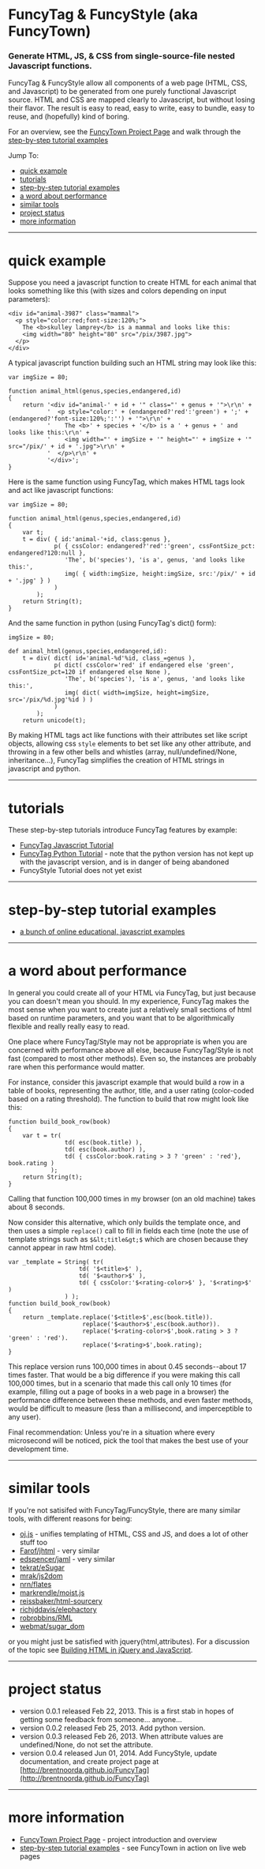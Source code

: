 FuncyTag &amp; FuncyStyle (aka FuncyTown)
=========

### Generate HTML, JS, & CSS from single-source-file nested Javascript functions.

FuncyTag & FuncyStyle allow all components of a web page (HTML, CSS, and Javascript) to be generated from one purely functional Javascript source. HTML and CSS are mapped clearly to Javascript, but without losing their flavor. The result is easy to read, easy to write, easy to bundle, easy to reuse, and (hopefully) kind of boring.

For an overview, see the [FuncyTown Project Page](http://brentnoorda.github.io/FuncyTag/) and walk through the [step-by-step tutorial examples](http://brentnoorda.github.io/FuncyTag/examples_js.html)

Jump To:

* [quick example](#quick-example)
* [tutorials](#tutorials)
* [step-by-step tutorial examples](#more-examples)
* [a word about performance](#recommendations)
* [similar tools](#similar-tools)
* [project status](#project-status)
* [more information](#more-information)

------------------------------------------------------------------------------

<a name="quick-example"/></a>
# quick example

Suppose you need a javascript function to create HTML for each animal that looks something like this (with sizes and colors depending on input parameters):

    <div id="animal-3987" class="mammal">
      <p style="color:red;font-size:120%;">
        The <b>skulley lamprey</b> is a mammal and looks like this:
        <img width="80" height="80" src="/pix/3987.jpg">
      </p>
    </div>

A typical javascript function building such an HTML string may look like this:

    var imgSize = 80;

    function animal_html(genus,species,endangered,id)
    {
        return '<div id="animal-' + id + '" class="' + genus + '">\r\n' +
               '  <p style="color:' + (endangered?'red':'green') + ';' + (endangered?'font-size:120%;':'') + '">\r\n' +
               '    The <b>' + species + '</b> is a ' + genus + ' and looks like this:\r\n' +
               '    <img width="' + imgSize + '" height="' + imgSize + '" src="/pix/' + id + '.jpg">\r\n' +
               '  </p>\r\n' +
               '</div>';
    }

Here is the same function using FuncyTag, which makes HTML tags look and act like javascript functions:

    var imgSize = 80;

    function animal_html(genus,species,endangered,id)
    {
        var t;
        t = div( { id:'animal-'+id, class:genus },
                 p( { cssColor: endangered?'red':'green', cssFontSize_pct: endangered?120:null },
                    'The', b('species'), 'is a', genus, 'and looks like this:',
                    img( { width:imgSize, height:imgSize, src:'/pix/' + id + '.jpg' } )
                 )
            );
        return String(t);
    }

And the same function in python (using FuncyTag's dict() form):

    imgSize = 80;

    def animal_html(genus,species,endangered,id):
        t = div( dict( id='animal-%d'%id, class_=genus ),
                 p( dict( cssColor='red' if endangered else 'green', cssFontSize_pct=120 if endangered else None ),
                    'The', b('species'), 'is a', genus, 'and looks like this:',
                    img( dict( width=imgSize, height=imgSize, src='/pix/%d.jpg'%id ) )
                 )
            );
        return unicode(t);

By making HTML tags act like functions with their attributes set like script objects, allowing css <code>style</code> elements to bet set like any other attribute, and throwing in a few other bells and whistles (array, null/undefined/None, inheritance...), FuncyTag simplifies the creation of HTML strings in javascript and python.

------------------------------------------------------------------------------

<a name="tutorials"></a>
# tutorials

These step-by-step tutorials introduce FuncyTag features by example:

* [FuncyTag Javascript Tutorial](JAVASCRIPT_TUTORIAL.md)
* [FuncyTag Python Tutorial](PYTHON_TUTORIAL.md) - note that the python version has not kept up with the javascript version, and is in danger of being abandoned
* FuncyStyle Tutorial does not yet exist

------------------------------------------------------------------------------

<a name="more-examples"></a>
# step-by-step tutorial examples

* [a bunch of online educational, javascript examples](http://brentnoorda.github.io/FuncyTag/examples_js.html)

------------------------------------------------------------------------------

<a name="recommendations"></a>
# a word about performance

In general you could create all of your HTML via FuncyTag, but just because you can doesn't mean you should. In my experience, FuncyTag makes the most sense when you want to create just a relatively small sections of html based on runtime parameters, and you want that to be algorithmically flexible and really really easy to read.

One place where FuncyTag/Style may not be appropriate is when you are concerned with performance above all else, because FuncyTag/Style is not fast (compared to most other methods). Even so, the instances are probably rare when this performance would matter.

For instance, consider this javascript example that would build a row in a table of books, representing the author, title, and a user rating (color-coded based on a rating threshold). The function to build that row might look like this:

    function build_book_row(book)
    {
        var t = tr(
                    td( esc(book.title) ),
                    td( esc(book.author) ),
                    td( { cssColor:book.rating > 3 ? 'green' : 'red'}, book.rating )
                );
        return String(t);
    }

Calling that function 100,000 times in my browser (on an old machine) takes about 8 seconds.

Now consider this alternative, which only builds the template once, and then uses a simple <code>replace()</code> call to fill in fields each time (note the use of template strings such as <code>$&lt;title&gt;$</code> which are chosen because they cannot appear in raw html code).

    var _template = String( tr(
                        td( '$<title>$' ),
                        td( '$<author>$' ),
                        td( { cssColor:'$<rating-color>$' }, '$<rating>$' )
                    ) );
    function build_book_row(book)
    {
        return _template.replace('$<title>$',esc(book.title)).
                         replace('$<author>$',esc(book.author)).
                         replace('$<rating-color>$',book.rating > 3 ? 'green' : 'red').
                         replace('$<rating>$',book.rating);
    }

This replace version runs 100,000 times in about 0.45 seconds--about 17 times faster. That would be a big difference if you were making this call 100,000 times, but in a scenario that made this call only 10 times (for example, filling out a page of books in a web page in a browser) the performance difference between these methods, and even faster methods, would be difficult to measure (less than a millisecond, and imperceptible to any user).

Final recommendation: Unless you're in a situation where every microsecond will be noticed, pick the tool that makes the best use of your development time.

------------------------------------------------------------------------------
<a name="similar-tools"></a>
# similar tools

If you're not satisifed with FuncyTag/FuncyStyle, there are many similar tools, with different reasons for being:

* [oj.js](http://ojjs.org/) - unifies templating of HTML, CSS and JS, and does a lot of other stuff too
* [Farof/jhtml](https://github.com/Farof/jhtml) - very similar
* [edspencer/jaml](https://github.com/edspencer/jaml) - very similar
* [tekrat/eSugar](https://github.com/tekrat/eSugar)
* [mrak/js2dom](https://github.com/mrak/js2dom)
* [nrn/flates](https://github.com/nrn/flates)
* [markrendle/moist.js](https://github.com/markrendle/moist.js)
* [reissbaker/html-sourcery](https://github.com/reissbaker/html-sourcery)
* [richjddavis/elephactory](https://github.com/richjddavis/elephactory)
* [robrobbins/RML](https://github.com/robrobbins/RML)
* [webmat/sugar_dom](https://github.com/webmat/sugar_dom)

or you might just be satisfied with jquery(html,attributes). For a discussion of the topic see [Building HTML in jQuery and JavaScript](http://marcgrabanski.com/articles/building-html-in-jquery-and-javascript).

------------------------------------------------------------------------------

<a name="project-status"></a>
# project status

* version 0.0.1 released Feb 22, 2013. This is a first stab in hopes of getting some feedback from someone... anyone...
* version 0.0.2 released Feb 25, 2013. Add python version.
* version 0.0.3 released Feb 26, 2013. When attribute values are undefined/None, do not set the attribute.
* version 0.0.4 released Jun 01, 2014. Add FuncyStyle, update documentation, and create project page at [http://brentnoorda.github.io/FuncyTag](http://brentnoorda.github.io/FuncyTag)

------------------------------------------------------------------------------

<a name="more-information"></a>
# more information

* [FuncyTown Project Page](http://brentnoorda.github.io/FuncyTag/) - project introduction and overview
* [step-by-step tutorial examples](http://brentnoorda.github.io/FuncyTag/examples_js.html) - see FuncyTown in action on live web pages
